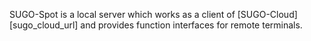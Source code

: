 
SUGO-Spot is a local server which works as a client of [SUGO-Cloud][sugo_cloud_url] and provides function interfaces for remote terminals.  
  